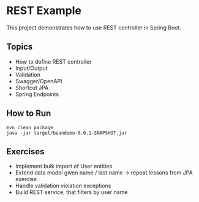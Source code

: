 # REST Example
This project demonstrates how to use REST controller in Spring Boot.

## Topics
* How to define REST controller
* Input/Output
* Validation
* Swagger/OpenAPI
* Shortcut JPA
* Spring Endpoints

## How to Run

    mvn clean package
    java -jar target/beandemo-0.0.1-SNAPSHOT.jar 

## Exercises
* Implement bulk import of User entities
* Extend data model given name / last name -> repeat lessons from JPA exercise
* Handle validation violation exceptions
* Build REST service, that filters by user name